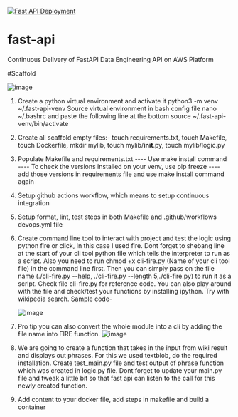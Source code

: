[![Fast API Deployment](https://github.com/akshayghime/fast-api/actions/workflows/devops.yml/badge.svg)](https://github.com/akshayghime/fast-api/actions/workflows/devops.yml)


# fast-api
Continuous Delivery of FastAPI Data Engineering API on AWS Platform

#Scaffold

![image](https://github.com/user-attachments/assets/289c1a70-2b29-448d-9b98-f38ee1b58184)

1. Create a python virtual environment and activate it
    python3 -m venv ~/.fast-api-venv
    Source virtual environment in bash config file
    nano ~/.bashrc
    and paste the following line at the bottom
    source ~/.fast-api-venv/bin/activate
2. Create all scaffold empty files:-
    touch requirements.txt,
    touch Makefile,
    touch Dockerfile,
    mkdir mylib,
    touch mylib/__init__.py,
    touch mylib/logic.py
3. Populate Makefile and requirements.txt
---- Use make install command
---- To check the versions installed on your venv, use pip freeze
---- add those versions in requirements file and use make install command again

4. Setup github actions workflow, which means to setup continuous integration

5. Setup format, lint, test steps in both Makefile and .github/workflows devops.yml file

6. Create command line tool to interact with project and test the logic using python fire or click, In this case I used fire. Dont forget to shebang line at the start of your cli tool python file which tells the interpreter to run as a script. Also you need to run chmod +x cli-fire.py (Name of your cli tool file) in the command line first. Then you can simply pass on the file name (./cli-fire.py --help, ./cli-fire.py --length 5,./cli-fire.py) to run it as a script. Check file cli-fire.py for reference code. You can also play around with the file and check/test your functions by installing ipython. Try with wikipedia search.
   Sample code-

   ![image](https://github.com/user-attachments/assets/d8c45a6b-dead-4312-8074-ae50f412966a)

7. Pro tip you can also convert the whole module into a cli by adding the file name into FIRE function.
   ![image](https://github.com/user-attachments/assets/1641d269-c2b9-4d15-bdd0-4cfb180561a0)

8. We are going to create a function that takes in the input from wiki result and displays out phrases. For this we used textblob, do the required installation. Create test_main.py file and test output of phrase function which was created in logic.py file. Dont forget to update your main.py file and tweak a little bit so that fast api can listen to the call for this newly created function.

9. Add content to your docker file, add steps in makefile and build a container